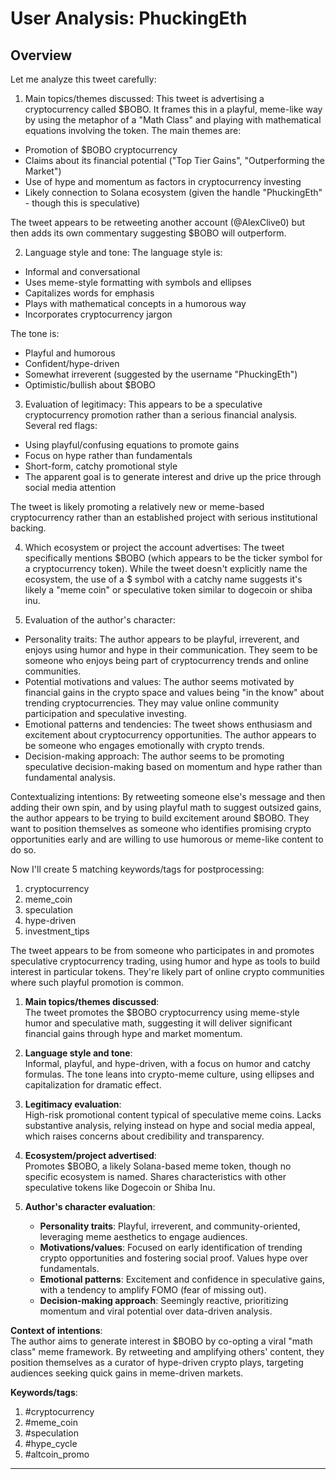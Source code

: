 # User Analysis: PhuckingEth

## Overview

<think>
Let me analyze this tweet carefully:

1. Main topics/themes discussed:
This tweet is advertising a cryptocurrency called $BOBO. It frames this in a playful, meme-like way by using the metaphor of a "Math Class" and playing with mathematical equations involving the token. The main themes are:
- Promotion of $BOBO cryptocurrency
- Claims about its financial potential ("Top Tier Gains", "Outperforming the Market")
- Use of hype and momentum as factors in cryptocurrency investing
- Likely connection to Solana ecosystem (given the handle "PhuckingEth" - though this is speculative)

The tweet appears to be retweeting another account (@AlexClive0) but then adds its own commentary suggesting $BOBO will outperform.

2. Language style and tone:
The language style is:
- Informal and conversational
- Uses meme-style formatting with symbols and ellipses
- Capitalizes words for emphasis
- Plays with mathematical concepts in a humorous way
- Incorporates cryptocurrency jargon

The tone is:
- Playful and humorous
- Confident/hype-driven
- Somewhat irreverent (suggested by the username "PhuckingEth")
- Optimistic/bullish about $BOBO

3. Evaluation of legitimacy:
This appears to be a speculative cryptocurrency promotion rather than a serious financial analysis. Several red flags:
- Using playful/confusing equations to promote gains
- Focus on hype rather than fundamentals
- Short-form, catchy promotional style
- The apparent goal is to generate interest and drive up the price through social media attention

The tweet is likely promoting a relatively new or meme-based cryptocurrency rather than an established project with serious institutional backing.

4. Which ecosystem or project the account advertises:
The tweet specifically mentions $BOBO (which appears to be the ticker symbol for a cryptocurrency token). While the tweet doesn't explicitly name the ecosystem, the use of a $ symbol with a catchy name suggests it's likely a "meme coin" or speculative token similar to dogecoin or shiba inu.

5. Evaluation of the author's character:
- Personality traits: The author appears to be playful, irreverent, and enjoys using humor and hype in their communication. They seem to be someone who enjoys being part of cryptocurrency trends and online communities.
- Potential motivations and values: The author seems motivated by financial gains in the crypto space and values being "in the know" about trending cryptocurrencies. They may value online community participation and speculative investing.
- Emotional patterns and tendencies: The tweet shows enthusiasm and excitement about cryptocurrency opportunities. The author appears to be someone who engages emotionally with crypto trends.
- Decision-making approach: The author seems to be promoting speculative decision-making based on momentum and hype rather than fundamental analysis.

Contextualizing intentions:
By retweeting someone else's message and then adding their own spin, and by using playful math to suggest outsized gains, the author appears to be trying to build excitement around $BOBO. They want to position themselves as someone who identifies promising crypto opportunities early and are willing to use humorous or meme-like content to do so.

Now I'll create 5 matching keywords/tags for postprocessing:
1. cryptocurrency
2. meme_coin
3. speculation
4. hype-driven
5. investment_tips

The tweet appears to be from someone who participates in and promotes speculative cryptocurrency trading, using humor and hype as tools to build interest in particular tokens. They're likely part of online crypto communities where such playful promotion is common.
</think>

1. **Main topics/themes discussed**:  
   The tweet promotes the $BOBO cryptocurrency using meme-style humor and speculative math, suggesting it will deliver significant financial gains through hype and market momentum.

2. **Language style and tone**:  
   Informal, playful, and hype-driven, with a focus on humor and catchy formulas. The tone leans into crypto-meme culture, using ellipses and capitalization for dramatic effect.

3. **Legitimacy evaluation**:  
   High-risk promotional content typical of speculative meme coins. Lacks substantive analysis, relying instead on hype and social media appeal, which raises concerns about credibility and transparency.

4. **Ecosystem/project advertised**:  
   Promotes $BOBO, a likely Solana-based meme token, though no specific ecosystem is named. Shares characteristics with other speculative tokens like Dogecoin or Shiba Inu.

5. **Author's character evaluation**:  
   - **Personality traits**: Playful, irreverent, and community-oriented, leveraging meme aesthetics to engage audiences.  
   - **Motivations/values**: Focused on early identification of trending crypto opportunities and fostering social proof. Values hype over fundamentals.  
   - **Emotional patterns**: Excitement and confidence in speculative gains, with a tendency to amplify FOMO (fear of missing out).  
   - **Decision-making approach**: Seemingly reactive, prioritizing momentum and viral potential over data-driven analysis.  

**Context of intentions**:  
The author aims to generate interest in $BOBO by co-opting a viral "math class" meme framework. By retweeting and amplifying others' content, they position themselves as a curator of hype-driven crypto plays, targeting audiences seeking quick gains in meme-driven markets.

**Keywords/tags**:  
1. #cryptocurrency  
2. #meme_coin  
3. #speculation  
4. #hype_cycle  
5. #altcoin_promo
---

